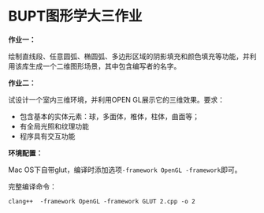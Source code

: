 # BUPT图形学大三作业

**作业一：**

绘制直线段、任意圆弧、椭圆弧、多边形区域的阴影填充和颜色填充等功能，并利用该库生成一个二维图形场景，其中包含编写者的名字。

**作业二：**

试设计一个室内三维环境，并利用OPEN GL展示它的三维效果。要求：
* 包含基本的实体元素：球，多面体，椎体，柱体，曲面等；
* 有全局光照和纹理功能
* 程序具有交互功能

**环境配置：**

Mac OS下自带glut，编译时添加选项`-framework OpenGL -framework`即可。

完整编译命令：
```
clang++  -framework OpenGL -framework GLUT 2.cpp -o 2
```
